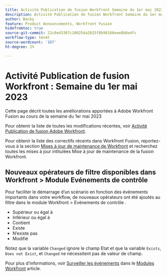```yaml
---
title: Activité Publication de fusion Workfront Semaine du 1er mai 2023
description: Activité Publication de fusion Workfront Semaine du 1er mai 2023
author: Becky
feature: Product Announcements, Workfront Fusion
hidefromtoc: true
source-git-commit: 22c8ed3307c16025da2025f8b96166eee8b0e4fc
workflow-type: tm+mt
source-wordcount: '167'
ht-degree: 1%

---
```


# Activité Publication de fusion Workfront : Semaine du 1er mai 2023

Cette page décrit toutes les améliorations apportées à Adobe Workfront Fusion au cours de la semaine du 1er mai 2023

Pour obtenir la liste de toutes les modifications récentes, voir [Activité Publication de fusion Adobe Workfront](../../../product-announcements/product-releases/fusion-release-activity/fusion-release-activity.md).

Pour obtenir la liste des correctifs récents dans Workfront Fusion, reportez-vous à la section [Mises à jour de maintenance de Workfront](https://experienceleague.adobe.com/docs/workfront-known-issues/releases/current-updates.html) et recherchez toutes les mises à jour intitulées Mise à jour de maintenance de la fusion Workfront.

## Nouveaux opérateurs de filtre disponibles dans Workfront > Module Evénements de contrôle

Pour faciliter le démarrage d’un scénario en fonction des événements importants dans votre workflow, de nouveaux opérateurs ont été ajoutés au filtre dans le module Workfront > Evénements de contrôle .

* Supérieur ou égal à
* Inférieur ou égal à
* Contient
* Existe
* N’existe pas
* Modifié

Notez que la variable `Changed` ignore le champ Etat et que la variable `Exists`, `Does not Exist`, et `Changed` ne nécessitent pas de valeur de champ.

Pour plus d’informations, voir [Surveiller les événements](/help/quicksilver/workfront-fusion/apps-and-their-modules/workfront-modules.md#watch-events) dans le [Modules Workfront](/help/quicksilver/workfront-fusion/apps-and-their-modules/workfront-modules.md) article.
